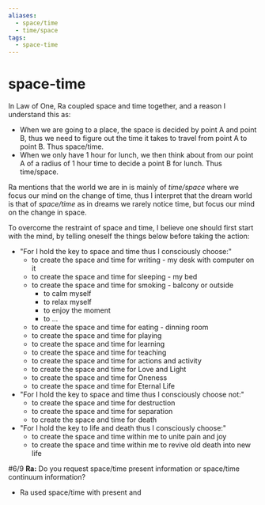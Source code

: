 ```yaml
---
aliases:
  - space/time
  - time/space
tags:
  - space-time
---
```

# space-time
In Law of One, Ra coupled space and time together, and a reason I understand this as:
- When we are going to a place, the space is decided by point A and point B, thus we need to figure out the time it takes to travel from point A to point B. Thus space/time.
- When we only have 1 hour for lunch, we then think about from our point A of a radius of 1 hour time to decide a point B for lunch. Thus time/space.

Ra mentions that the world we are in is mainly of *time/space* where we focus our mind on the change of time, thus I interpret that the dream world is that of *space/time* as in dreams we rarely notice time, but focus our mind on the change in space.

To overcome the restraint of space and time, I believe one should first start with the mind, by telling oneself the things below before taking the action:
- "For I hold the key to space and time thus I consciously choose:"
	- to create the space and time for writing - my desk with computer on it
	- to create the space and time for sleeping - my bed 
	- to create the space and time for smoking - balcony or outside
		- to calm myself
		- to relax myself
		- to enjoy the moment
		- to ...
	- to create the space and time for eating - dinning room
	- to create the space and time for playing 
	- to create the space and time for learning
	- to create the space and time for teaching
	- to create the space and time for actions and activity
	- to create the space and time for Love and Light
	- to create the space and time for Oneness
	- to create the space and time for Eternal Life
- "For I hold the key to space and time thus I consciously choose not:"
	- to create the space and time for destruction
	- to create the space and time for separation
	- to create the space and time for death
-  "For I hold the key to life and death thus I consciously choose:"
	- to create the space and time within me to unite pain and joy
	- to create the space and time within me to revive old death into new life

#6/9 **Ra:** Do you request space/time present information or space/time continuum information?
- Ra used space/time with present and  